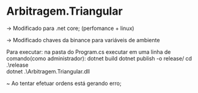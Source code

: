 # Arbitragem.Triangular

-> Modificado para .net core; (perfomance + linux)

-> Modificado chaves da binance para variáveis de ambiente

Para executar:
na pasta do Program.cs executar em uma linha de comando(como administrador):
dotnet build
dotnet publish -o release/
cd .\release\
dotnet .\Arbitragem.Triangular.dll  




~ Ao tentar efetuar ordens está gerando erro;
